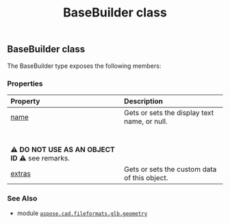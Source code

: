 ﻿---
title: BaseBuilder class
second_title: Aspose.CAD for Python via .NET API References
description: 
type: docs
weight: 10
url: /python-net/aspose.cad.fileformats.glb.geometry/basebuilder/
is_root: false
---

## BaseBuilder class



The BaseBuilder type exposes the following members:

### Properties
| Property | Description |
| :- | :- |
| [name](/cad/python-net/aspose.cad.fileformats.glb.geometry/basebuilder/name) | Gets or sets the display text name, or null.<br/><br/>**⚠️ DO NOT USE AS AN OBJECT ID ⚠️**  see remarks. |
| [extras](/cad/python-net/aspose.cad.fileformats.glb.geometry/basebuilder/extras) | Gets or sets the custom data of this object. |



### See Also
* module [`aspose.cad.fileformats.glb.geometry`](..)
